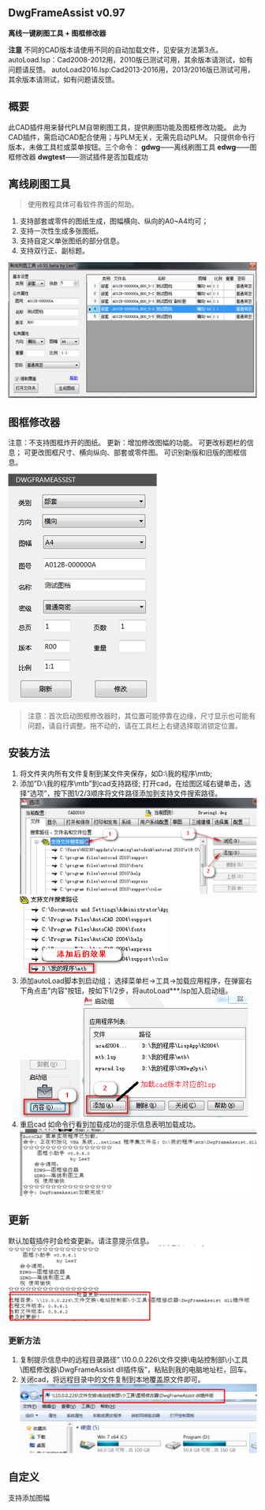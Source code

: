 ## DwgFrameAssist v0.97

**离线一键刷图工具 + 图框修改器**

**注意**
不同的CAD版本请使用不同的自动加载文件，见安装方法第3点。
autoLoad.lsp：Cad2008-2012用，2010版已测试可用，其余版本请测试，如有问题请反馈。
autoLoad2016.lsp:Cad2013-2016用，2013/2016版已测试可用，其余版本请测试，如有问题请反馈。

## 概要
此CAD插件用来替代PLM自带刷图工具，提供刷图功能及图框修改功能。
此为CAD插件，需启动CAD配合使用；与PLM无关，无需先启动PLM。
只提供命令行版本，未做工具栏或菜单按钮。三个命令：
**gdwg**——离线刷图工具
**edwg**——图框修改器
**dwgtest**——测试插件是否加载成功

## 离线刷图工具 
>使用教程具体可看软件界面的帮助。
1. 支持部套或零件的图纸生成，图幅横向、纵向的A0~A4均可；
2. 支持一次性生成多张图纸。
3. 支持自定义单张图纸的部分信息。
4. 支持双行正、副标题。

![离线刷图工具主界面](images/c12bddbf-8a91-4d9f-b2b3-191984c50680.001.png)

## 图框修改器
注意：不支持图框炸开的图纸。
更新：增加修改图幅的功能。
可更改标题栏的信息；
可更改图框尺寸、横向纵向、部套或零件图。
可识别新版和旧版的图框信息。

![图框修改器](images/c12bddbf-8a91-4d9f-b2b3-191984c50680.002.png)

>注意：首次启动图框修改器时，其位置可能停靠在边缘，尺寸显示也可能有问题，请自行调整。拖不动的，请在工具栏上右键选择取消锁定位置。

## 安装方法
1. 将文件夹内所有文件复制到某文件夹保存，如D:\我的程序\mtb;
2. 添加”D:\我的程序\mtb”到cad支持路径;
打开cad，在绘图区域右键单击，选择”选项”，按下图1/2/3顺序将文件路径添加到支持文件搜索路径。
![](images/c12bddbf-8a91-4d9f-b2b3-191984c50680.003.png)
![](images/c12bddbf-8a91-4d9f-b2b3-191984c50680.004.png)
3. 添加autoLoad脚本到启动组；
选择菜单栏->工具->加载应用程序，在弹窗右下角点击”内容”按钮，按如下1/2步，将autoLoad***.lsp加入启动组。
![](images/c12bddbf-8a91-4d9f-b2b3-191984c50680.006.png)
![](images/c12bddbf-8a91-4d9f-b2b3-191984c50680.007.png)
4. 重启cad
如命令行看到加载成功的提示信息表明加载成功。
![](images/c12bddbf-8a91-4d9f-b2b3-191984c50680.008.png)

## 更新
默认加载插件时会检查更新。请注意提示信息。
![](images/c12bddbf-8a91-4d9f-b2b3-191984c50680.009.png)

### 更新方法
1. 复制提示信息中的远程目录路径” \\10.0.0.226\文件交换\电站控制部\小工具\图框修改器\DwgFrameAssist dll插件版”，粘贴到我的电脑地址栏，回车。
2. 关闭cad，将远程目录中的文件复制到本地覆盖原文件即可。
![](images/c12bddbf-8a91-4d9f-b2b3-191984c50680.010.png)

## 自定义
支持添加图幅
